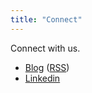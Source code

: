 ```yaml
---
title: "Connect"
---
```

Connect with us.

* [Blog](blog) ([RSS](feed.xml))
* [Linkedin](https://www.linkedin.com/in/ashrafalam/)